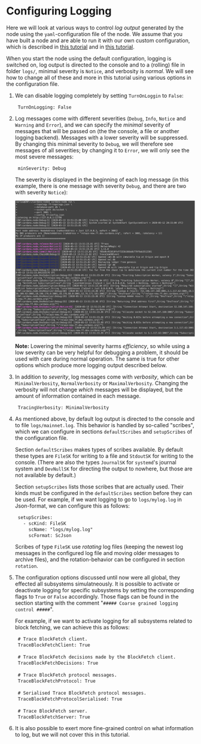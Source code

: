 # Configuring Logging

Here we will look at various ways to control _log output_ generated by the node using the `yaml`-configuration file of the node. We assume that you have built a node and are able to run it with our own custom configuration, which is described in [this tutorial](https://github.com/carloslodelar/SPO/tree/baec64ba9efba39d4b60b7824fb4d7b962f2c3e7/logging-monitoring/build.md) and in [this tutorial](ekg.md).

When you start the node using the default configuration, logging is switched on, log output is directed to the console and to a \(rolling\) file in folder `logs/`, minimal severity is `Notice`, and verbosity is _normal_. We will see how to change all of these and more in this tutorial using various options in the configuration file.

1. We can disable logging completely by setting `TurnOnLoggin` to `False`:

   ```text
    TurnOnLogging: False
   ```

2. Log messages come with different severities \(`Debug`, `Info`, `Notice` and `Warning` and `Error`\), and we can specify the _minimal_ severity of messages that will be passed on \(the the console, a file or another logging backend\). Messages with a lower severity will be suppressed. By changing this minimal severity to `Debug`, we will therefore see messages of all severities; by changing it to `Error`, we will only see the most severe messages:

   ```text
    minSeverity: Debug
   ```

   The severity is displayed in the beginning of each log message \(in this example, there is one message with severity `Debug`, and there are two with severity `Notice`\):

   ![Severities](../.gitbook/assets/severity.png)

   **Note:** Lowering the minimal severity harms _efficiency_, so while using a low severity can be very helpful for debugging a problem, it should be used with care during normal operation. The same is true for other options which produce more logging output described below.

3. In addition to _severity_, log messages come with _verbosity_, which can be `MinimalVerbosity`, `NormalVerbosity` or `MaximalVerbosity`. Changing the verbosity will not change _which_ messages will be displayed, but the amount of information contained in each message.

   ```text
    TracingVerbosity: MinimalVerbosity
   ```

4. As mentioned above, by default log output is directed to the console and to file `logs/mainnet.log`. This behavior is handled by so-called "scribes", which we can configure in sections `defaultScribes` and `setupScribes` of the configuration file.

   Section `defaultScribes` makes types of scribes available. By default these types are `FileSK` for writing to a file and `StdoutSK` for writing to the console. \(There are also the types `JournalSK` for `systemd`'s journal system and `DevNullSK` for directing the output to nowhere, but those are not available by default.\)

   Section `setupScribes` lists those scribes that are actually used. Their kinds must be configured in the `defaultScribes` section before they can be used. For example, if we want logging to go to `logs/mylog.log` in Json-format, we can configure this as follows:

   ```text
    setupScribes:
      - scKind: FileSK
        scName: "logs/mylog.log"
        scFormat: ScJson
   ```

   Scribes of type `FileSK` use _rotating_ log files \(keeping the newest log messages in the configured log file and moving older messages to archive files\), and the rotation-behavior can be configured in section `rotation`.

5. The configuration options discussed until now were all global, they effected all subsystems simulatneously. It is possible to activate or deactivate logging for specific subsystems by setting the corresponding flags to `True` or `False` accordingly. Those flags can be found in the section starting with the comment "`##### Coarse grained logging control #####`".

   For example, if we want to activate logging for all subsystems related to block fetching, we can achieve this as follows:

   ```text
    # Trace BlockFetch client.
    TraceBlockFetchClient: True

    # Trace BlockFetch decisions made by the BlockFetch client.
    TraceBlockFetchDecisions: True

    # Trace BlockFetch protocol messages.
    TraceBlockFetchProtocol: True

    # Serialised Trace BlockFetch protocol messages.
    TraceBlockFetchProtocolSerialised: True

    # Trace BlockFetch server.
    TraceBlockFetchServer: True
   ```

6. It is also possible to exert more fine-grained control on what information to log, but we will not cover this in this tutorial.


